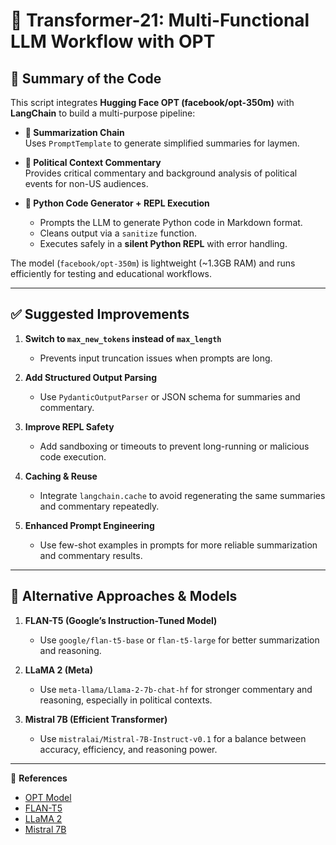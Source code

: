 
# 🚀 Transformer-21: Multi-Functional LLM Workflow with OPT  

## 📌 Summary of the Code  
This script integrates **Hugging Face OPT (facebook/opt-350m)** with **LangChain** to build a multi-purpose pipeline:  

- **🔹 Summarization Chain**  
  Uses `PromptTemplate` to generate simplified summaries for laymen.  

- **🔹 Political Context Commentary**  
  Provides critical commentary and background analysis of political events for non-US audiences.  

- **🔹 Python Code Generator + REPL Execution**  
  - Prompts the LLM to generate Python code in Markdown format.  
  - Cleans output via a `sanitize` function.  
  - Executes safely in a **silent Python REPL** with error handling.  

The model (`facebook/opt-350m`) is lightweight (~1.3GB RAM) and runs efficiently for testing and educational workflows.  

---

## ✅ Suggested Improvements  

1. **Switch to `max_new_tokens` instead of `max_length`**  
   - Prevents input truncation issues when prompts are long.  

2. **Add Structured Output Parsing**  
   - Use `PydanticOutputParser` or JSON schema for summaries and commentary.  

3. **Improve REPL Safety**  
   - Add sandboxing or timeouts to prevent long-running or malicious code execution.  

4. **Caching & Reuse**  
   - Integrate `langchain.cache` to avoid regenerating the same summaries and commentary repeatedly.  

5. **Enhanced Prompt Engineering**  
   - Use few-shot examples in prompts for more reliable summarization and commentary results.  

---

## 🔄 Alternative Approaches & Models  

1. **FLAN-T5 (Google’s Instruction-Tuned Model)**  
   - Use `google/flan-t5-base` or `flan-t5-large` for better summarization and reasoning.  

2. **LLaMA 2 (Meta)**  
   - Use `meta-llama/Llama-2-7b-chat-hf` for stronger commentary and reasoning, especially in political contexts.  

3. **Mistral 7B (Efficient Transformer)**  
   - Use `mistralai/Mistral-7B-Instruct-v0.1` for a balance between accuracy, efficiency, and reasoning power.  

---

📖 **References**  
- [OPT Model](https://huggingface.co/facebook/opt-350m)  
- [FLAN-T5](https://huggingface.co/google/flan-t5-base)  
- [LLaMA 2](https://huggingface.co/meta-llama/Llama-2-7b-chat-hf)  
- [Mistral 7B](https://huggingface.co/mistralai/Mistral-7B-Instruct-v0.1)  
